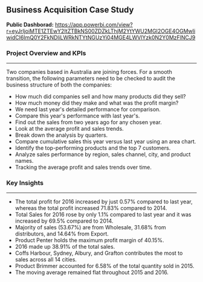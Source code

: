 ## Business Acquisition Case Study

**Public Dashborad:**  https://app.powerbi.com/view?r=eyJrIjoiMTE1ZTEwY2ItZTBkNS00ZDZkLThjM2YtYWU2MGI2OGE4OGMwIiwidCI6ImQ0Y2FkNDliLWRkNTYtNGUzYi04MGE4LWVlYzk0N2Y0MzFlNCJ9



### Project Overview and KPIs
***
Two companies based in Australia are joining forces.  For a smooth transition, the following parameters need to be checked to audit the business structure of both the companies:

- How much did companies sell and how many products did they sell?
- How much money did they make and what was the profit margin?
- We need last year's detailed performance for comparison.
- Compare this year's performance with last year's.
- Find out the sales from two years ago for any chosen year.
- Look at the average profit and sales trends.
- Break down the analysis by quarters.
- Compare cumulative sales this year versus last year using an area chart.
- Identify the top-performing products and the top 7 customers.
- Analyze sales performance by region, sales channel, city, and product names.
- Tracking the average profit and sales trends over time.



### Key Insights
***

- The total profit for 2016 increased by just 0.57% compared to last year, whereas the total profit increased 71.83% compared to 2014. 
- Total Sales for 2016 rose by only 1.1% compared to last year and it was increased by 69.5% compared to 2014. 
- Majority of sales (53.67%) are from Wholesale, 31.68% from distributors, and 14.64% from Export.
- Product Penter holds the maximum profit margin of 40.15%.
- 2016 made up 38.91% of the total sales.
- Coffs Harbour, Sydney, Albury, and Grafton contributes the most to sales across all 14 cities.
- Product Brimmer accounted for 6.58% of the total quantity sold in 2015.
- The moving average remained flat throughout 2015 and 2016.
